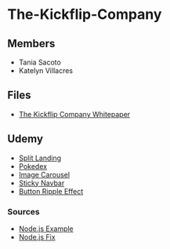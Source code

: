 # The-Kickflip-Company

## Members
- Tania Sacoto
- Katelyn Villacres

## Files
- [The Kickflip Company Whitepaper](WhitePaper_Project2.pdf)

## Udemy
- [Split Landing](https://www.udemy.com/course/50-projects-50-days/learn/lecture/23595626#overview)
- [Pokedex](https://www.udemy.com/course/50-projects-50-days/learn/lecture/23598996#overview)
- [Image Carousel](https://www.udemy.com/course/50-projects-50-days/learn/lecture/23597696#overview)
- [Sticky Navbar](https://www.udemy.com/course/50-projects-50-days/learn/lecture/23596882#overview)
- [Button Ripple Effect](https://www.udemy.com/course/50-projects-50-days/learn/lecture/23596754#overview)

### Sources
- [Node.js Example](https://dev.to/barksanto/submit-form-data-from-client-to-nodejs-api-2p16)
- [Node.js Fix](https://copyprogramming.com/howto/refused-to-apply-style-from-http-localhost-3000-style-css-because-its-mime-type-text-html)

